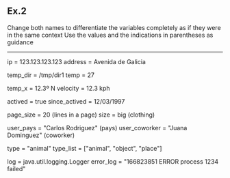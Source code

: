 ## Ex.2

Change both names to differentiate the variables completely as if they were in the same context
Use the values and the indications in parentheses as guidance

----
 
ip = 123.123.123.123
address = Avenida de Galicia

temp_dir = /tmp/dir1
temp = 27

temp_x = 12.3º N
velocity = 12.3 kph

actived = true
since_actived = 12/03/1997

page_size = 20 (lines in a page)
size = big (clothing)

user_pays = "Carlos Rodriguez" (pays)
user_coworker = "Juana Dominguez" (coworker)

type = "animal"
type_list = ["animal", "object", "place"]

log = java.util.logging.Logger
error_log = "166823851 ERROR process 1234 failed"

